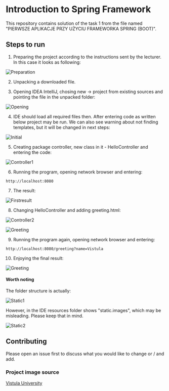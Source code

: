 # Introduction to Spring Framework

This repository contains solution of the task 1 from the file named "PIERWSZE APLIKACJE PRZY UŻYCIU
FRAMEWORKA SPRING (BOOT)".

## Steps to run

1. Preparing the project according to the instructions sent by the lecturer. In this case it looks as following:

![Preparation](project-java-spring-tjastrz/images/preparation.png)

2. Unpacking a downloaded file.

3. Opening IDEA IntelliJ, chosing new -> project from existing sources and pointing the file in the unpacked folder:

![Opening](project-java-spring-tjastrz/images/opening.png)

4. IDE should load all required files then. After entering code as written below project may be run. We can also see warning about not finding templates, but it will be changed in next steps:

![Initial](project-java-spring-tjastrz/images/initial.png)

5. Creating package controller, new class in it - HelloController and entering the code:

![Controller1](project-java-spring-tjastrz/images/controller1.png)

6. Running the program, opening network browser and entering: 

```
http://localhost:8080
```

7. The result:

![Firstresult](project-java-spring-tjastrz/images/firstresult.png)

8. Changing HelloController and adding greeting.html:

![Controller2](project-java-spring-tjastrz/images/controller2.png)

![Greeting](project-java-spring-tjastrz/images/greeting.png)

9. Running the program again, opening network browser and entering: 

```
http://localhost:8080/greeting?name=Vistula
```

10. Enjoying the final result:

![Greeting](project-java-spring-tjastrz/images/finalresult.png)

#### Worth noting

The folder structure is actually:

![Static1](project-java-spring-tjastrz/images/static1.png)

However, in the IDE resources folder shows "static.images", which may be misleading. Please keep that in mind. 

![Static2](project-java-spring-tjastrz/images/static2.png)


## Contributing

Please open an issue first to discuss what you would like to change or / and add.

### Project image source

[Vistula University](https://vistula.edu.pl/promotion/zyczymy-optymizmu-pozytywnej-energii-i-realizacji-planow)
